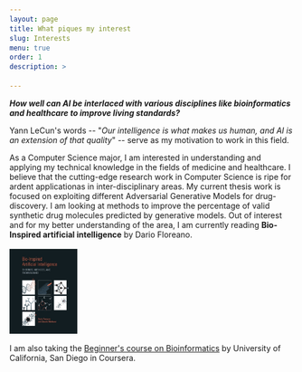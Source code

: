 ```yaml
---
layout: page
title: What piques my interest
slug: Interests
menu: true
order: 1
description: >
   
---
```

  **_How well can AI be interlaced with various disciplines like bioinformatics and healthcare to improve living standards?_**

Yann LeCun's words -- "*Our intelligence is what makes us human, and AI is an extension of that quality*" -- serve as my motivation to work in this field. 

As a Computer Science major, I am interested in understanding and applying my technical knowledge in the fields of medicine and healthcare. I believe that the cutting-edge research work in Computer Science is ripe for ardent applicationas in inter-disciplinary areas. My current thesis work is focused on exploiting different Adversarial Generative Models for drug-discovery. I am looking at methods to improve the percentage of valid synthetic drug molecules predicted by generative models. Out of interest and for my better understanding of the area, I am currently reading **Bio-Inspired artificial intelligence** by Dario Floreano.
<br><br>
<a href="http://www.dschool.ir/files/__Bio_Inspired_Artificial_Intelligence__Theories__Methods__and_Technologies__Intelligent_Robotics_and_Autonomous_Agents_.pdf" style="text-align:center"><img src="/assets/img/bio_AI.jpg" height = "150" width="120"/></a>

I am also taking the [Beginner's course on Bioinformatics](https://www.coursera.org/learn/bioinformatics) by University of California, San Diego in Coursera. 







